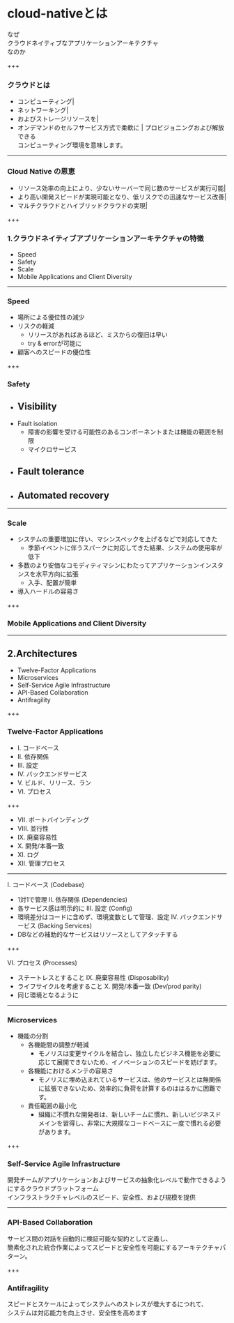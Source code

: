 # **cloud-native**とは
なぜ  
クラウドネイティブなアプリケーションアーキテクチャ  
なのか

+++

### クラウドとは
- コンピューティング|
- ネットワーキング| 
- およびストレージリソースを|  
- オンデマンドのセルフサービス方式で柔軟に  |
プロビジョニングおよび解放できる  
コンピューティング環境を意味します。  

---

### Cloud Native の恩恵
- リソース効率の向上により、少ないサーバーで同じ数のサービスが実行可能|
- より高い開発スピードが実現可能となり、低リスクでの迅速なサービス改善|
- マルチクラウドとハイブリッドクラウドの実現|

+++

### 1.クラウドネイティブアプリケーションアーキテクチャの特徴
- Speed
- Safety
- Scale
- Mobile Applications and Client Diversity

---

### Speed
- 場所による優位性の減少
- リスクの軽減
  - リリースがあればあるほど、ミスからの復旧は早い
  - try & errorが可能に
- 顧客へのスピードの優位性

+++

### Safety
- Visibility
  - 
- Fault isolation
  - 障害の影響を受ける可能性のあるコンポーネントまたは機能の範囲を制限
  - マイクロサービス
- Fault tolerance
  - 
- Automated recovery
  - 
  
---

###  Scale
- システムの重要増加に伴い、マシンスペックを上げるなどで対応してきた
  - 季節イベントに伴うスパークに対応してきた結果、システムの使用率が低下
- 多数のより安価なコモディティマシンにわたってアプリケーションインスタンスを水平方向に拡張
  - 入手、配置が簡単
- 導入ハードルの容易さ

+++

### Mobile Applications and Client Diversity

---

## 2.Architectures
- Twelve-Factor Applications
- Microservices
- Self-Service Agile Infrastructure
- API-Based Collaboration
- Antifragility

+++

###  Twelve-Factor Applications
- I. コードベース
- II. 依存関係
- III. 設定
- IV. バックエンドサービス
- V. ビルド、リリース、ラン
- VI. プロセス

+++

- VII. ポートバインディング
- VIII. 並行性
- IX. 廃棄容易性
- X. 開発/本番一致
- XI. ログ
- XII. 管理プロセス

---

I. コードベース (Codebase)
- 1対1で管理
II. 依存関係 (Dependencies)
- 各サービス感は明示的に
III. 設定 (Config)
- 環境差分はコードに含めず、環境変数として管理、設定
IV. バックエンドサービス (Backing Services)
- DBなどの補助的なサービスはリソースとしてアタッチする

+++

VI. プロセス (Processes)
- ステートレスとすること
IX. 廃棄容易性 (Disposability)
- ライフサイクルを考慮すること
X. 開発/本番一致 (Dev/prod parity)
- 同じ環境となるように

---

### Microservices
- 機能の分割
  - 各機能間の調整が軽減
    - モノリスは変更サイクルを結合し、独立したビジネス機能を必要に応じて展開できないため、イノベーションのスピードを妨げます。
  - 各機能におけるメンテの容易さ
    - モノリスに埋め込まれているサービスは、他のサービスとは無関係に拡張できないため、効率的に負荷を計算するのははるかに困難です。
  - 責任範囲の最小化
    - 組織に不慣れな開発者は、新しいチームに慣れ、新しいビジネスドメインを習得し、非常に大規模なコードベースに一度で慣れる必要があります。

+++

### Self-Service Agile Infrastructure
開発チームがアプリケーションおよびサービスの抽象化レベルで動作できるようにするクラウドプラットフォーム  
インフラストラクチャレベルのスピード、安全性、および規模を提供

---

### API-Based Collaboration
サービス間の対話を自動的に検証可能な契約として定義し、  
簡素化された統合作業によってスピードと安全性を可能にするアーキテクチャパターン。 

+++

### Antifragility
スピードとスケールによってシステムへのストレスが増大するにつれて、  
システムは対応能力を向上させ、安全性を高めます
